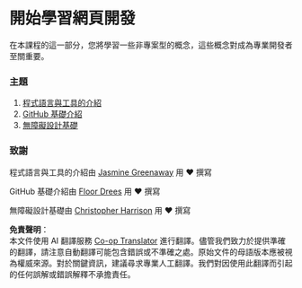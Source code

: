 <!--
CO_OP_TRANSLATOR_METADATA:
{
  "original_hash": "04683f4cfa46004179b0404b89a3065c",
  "translation_date": "2025-08-23T23:11:20+00:00",
  "source_file": "1-getting-started-lessons/README.md",
  "language_code": "tw"
}
-->
# 開始學習網頁開發

在本課程的這一部分，您將學習一些非專案型的概念，這些概念對成為專業開發者至關重要。

### 主題

1. [程式語言與工具的介紹](1-intro-to-programming-languages/README.md)
2. [GitHub 基礎介紹](2-github-basics/README.md)
3. [無障礙設計基礎](3-accessibility/README.md)

### 致謝

程式語言與工具的介紹由 [Jasmine Greenaway](https://twitter.com/paladique) 用 ♥️ 撰寫

GitHub 基礎介紹由 [Floor Drees](https://twitter.com/floordrees) 用 ♥️ 撰寫

無障礙設計基礎由 [Christopher Harrison](https://twitter.com/geektrainer) 用 ♥️ 撰寫

**免責聲明**：  
本文件使用 AI 翻譯服務 [Co-op Translator](https://github.com/Azure/co-op-translator) 進行翻譯。儘管我們致力於提供準確的翻譯，請注意自動翻譯可能包含錯誤或不準確之處。原始文件的母語版本應被視為權威來源。對於關鍵資訊，建議尋求專業人工翻譯。我們對因使用此翻譯而引起的任何誤解或錯誤解釋不承擔責任。